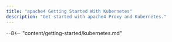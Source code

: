 ```yaml
---
title: "apache4 Getting Started With Kubernetes"
description: "Get started with apache4 Proxy and Kubernetes."
---
```


--8<-- "content/getting-started/kubernetes.md"
